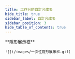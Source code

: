 ```yaml
---
title: 工作台的自訂合成表
hide_title: true
sidebar_label: 自訂合成表
sidebar_position: 3
hide_table_of_contents: true
---
```


<div style={{ textAlign: "center" }}>
    **隱形展示框**

    ![](/images/一次性隱形展示框.gif)
</div>